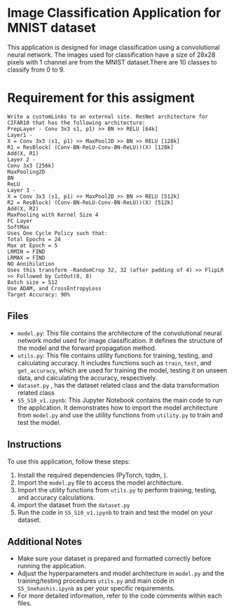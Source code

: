 # Image Classification Application for MNIST dataset

This application is designed for image classification using a convolutional neural network. The images used for classification have a size of 28x28 pixels with 1 channel are from the MNIST dataset.There are 10 classes to classify from 0 to 9.

# Requirement for this assigment
    Write a customLinks to an external site. ResNet architecture for CIFAR10 that has the following architecture:
    PrepLayer - Conv 3x3 s1, p1) >> BN >> RELU [64k]
    Layer1 -
    X = Conv 3x3 (s1, p1) >> MaxPool2D >> BN >> RELU [128k]
    R1 = ResBlock( (Conv-BN-ReLU-Conv-BN-ReLU))(X) [128k] 
    Add(X, R1)
    Layer 2 -
    Conv 3x3 [256k]
    MaxPooling2D
    BN
    ReLU
    Layer 3 -
    X = Conv 3x3 (s1, p1) >> MaxPool2D >> BN >> RELU [512k]
    R2 = ResBlock( (Conv-BN-ReLU-Conv-BN-ReLU))(X) [512k]
    Add(X, R2)
    MaxPooling with Kernel Size 4
    FC Layer 
    SoftMax
    Uses One Cycle Policy such that:
    Total Epochs = 24
    Max at Epoch = 5
    LRMIN = FIND
    LRMAX = FIND
    NO Annihilation
    Uses this transform -RandomCrop 32, 32 (after padding of 4) >> FlipLR >> Followed by CutOut(8, 8)
    Batch size = 512
    Use ADAM, and CrossEntropyLoss
    Target Accuracy: 90%
  

## Files

- `model.py`: This file contains the architecture of the convolutional neural network model used for image classification. It defines the structure of the model and the forward propagation method.
- `utils.py`: This file contains utility functions for training, testing, and calculating accuracy. It includes functions such as `train`, `test`, and `get_accuracy`, which are used for training the model, testing it on unseen data, and calculating the accuracy, respectively.
- `dataset.py` , has the dataset related class and the data transformation related class
- `S5_S10_v1.ipynb`: This Jupyter Notebook contains the main code to run the application. It demonstrates how to import the model architecture from `model.py` and use the utility functions from `utility.py` to train and test the model.

## Instructions

To use this application, follow these steps:

1. Install the required dependencies (PyTorch, tqdm, ).
2. Import the `model.py` file to access the model architecture.
3. Import the utility functions from `utils.py` to perform training, testing, and accuracy calculations.
4. import the dataset from the `dataset.py`
5. Run the code in `S5_S10_v1.ipynb` to train and test the model on your dataset.

## Additional Notes

- Make sure your dataset is prepared and formatted correctly before running the application.
- Adjust the hyperparameters and model architecture in `model.py` and the training/testing procedures `utils.py` and main code in `S5_Snehashis.ipynb` as per your specific requirements.
- For more detailed information, refer to the code comments within each files.


